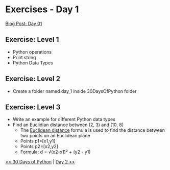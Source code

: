 # Exercises - Day 1
[Blog Post: Day 01](https://datalore.substack.com/p/day-01-introduction?r=8fi6d)

## Exercise: Level 1
- Python operations
- Print string
- Python Data Types

## Exercise: Level 2
- Create a folder named day_1 inside 30DaysOfPython folder

## Exercise: Level 3
- Write an example for different Python data types
- Find an Euclidian distance between (2, 3) and (10, 8)
    - The [Euclidean distance](https://www.w3resource.com/python-exercises/python-basic-exercise-40.php) formula is used to find the distance between two points on an Euclidean plane
    - Points p1=[x1,y1]
    - Points p2=[x2,y2]
    - Formula: d = √(x2-x1)² + (y2 - y1)


[<< 30 Days of Python](../README.md) | [Day 2 >>](../02_variables_builtin_functions/02_variables_builtin_functions.md)

